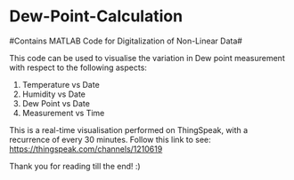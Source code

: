 # Dew-Point-Calculation
#Contains MATLAB Code for Digitalization of Non-Linear Data#

This code can be used to visualise the variation in Dew point measurement with respect to the following aspects:
1. Temperature vs Date
2. Humidity vs Date
3. Dew Point vs Date
4. Measurement vs Time

This is a real-time visualisation performed on ThingSpeak, with a recurrence of every 30 minutes.
Follow this link to see: https://thingspeak.com/channels/1210619

Thank you for reading till the end! :)

